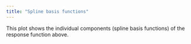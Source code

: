 ```yaml
---
title: "Spline basis functions"
---
```


This plot shows the individual components (spline basis functions) of the response function above. 